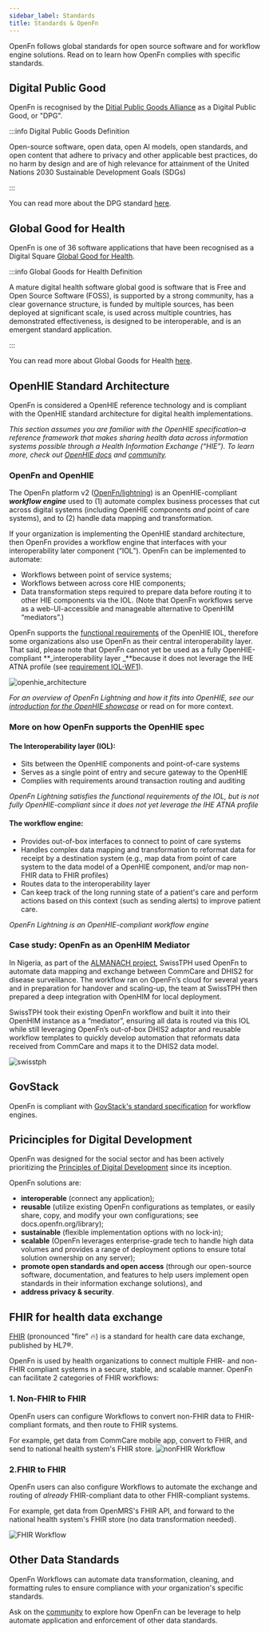```yaml
---
sidebar_label: Standards
title: Standards & OpenFn
---
```


OpenFn follows global standards for open source software and for workflow engine solutions. Read on to learn how OpenFn complies with specific standards.


## Digital Public Good
OpenFn is recognised by the
[Ditial Public Goods Alliance](https://digitalpublicgoods.net/) as a Digital
Public Good, or "DPG".

:::info Digital Public Goods Definition

Open-source software, open data, open AI models, open standards, and open
content that adhere to privacy and other applicable best practices, do no harm
by design and are of high relevance for attainment of the United Nations 2030
Sustainable Development Goals (SDGs)

:::

You can read more about the DPG standard
[here](https://digitalpublicgoods.net/standard/).

## Global Good for Health

OpenFn is one of 36 software applications that have been recognised as a Digital
Square [Global Good for Health](https://wiki.digitalsquare.io/index.php/What_are_Global_Goods#:~:text=Digital%20Square%20Global%20Goods%20are,scale%2C%20are%20used%20across%20multiple).

:::info Global Goods for Health Definition

A mature digital health software global good is software that is Free and Open
Source Software (FOSS), is supported by a strong community, has a clear
governance structure, is funded by multiple sources, has been deployed at
significant scale, is used across multiple countries, has demonstrated
effectiveness, is designed to be interoperable, and is an emergent standard
application.

:::

You can read more about Global Goods for Health
[here](https://digitalsquare.org/digital-health-global-goods).

## OpenHIE Standard Architecture

OpenFn is considered a OpenHIE reference technology and is compliant with the OpenHIE standard architecture for digital health implementations. 

_This section assumes you are familiar with the OpenHIE specification–a
reference framework that makes sharing health data across information systems
possible through a Health Information Exchange (“HIE”). To learn more, check out
[OpenHIE docs](https://guides.ohie.org/arch-spec/) and
[community](https://ohie.org/)._

### OpenFn and OpenHIE

The OpenFn platform v2 ([OpenFn/lightning](https://github.com/OpenFn/)) is an OpenHIE-compliant **_workflow engine_** used to (1)
automate complex business processes that cut across digital systems (including
OpenHIE components _and_ point of care systems), and to (2) handle data mapping
and transformation.

If your organization is implementing the OpenHIE standard architecture, then
OpenFn provides a workflow engine that interfaces with your interoperability
later component (“IOL”). OpenFn can be implemented to automate:

- Workflows between point of service systems;
- Workflows between across core HIE components;
- Data transformation steps required to prepare data before routing it to other
  HIE components via the IOL. (Note that OpenFn workflows serve as a
  web-UI-accessible and manageable alternative to OpenHIM “mediators”.)

OpenFn supports the
[functional requirements](https://guides.ohie.org/arch-spec/openhie-component-specifications-1/openhie-interoperability-layer-iol#openhie-iol-functional-requirements)
of the OpenHIE IOL, therefore some organizations also use OpenFn as their
central interoperability layer. That said, please note that OpenFn cannot yet be
used as a fully OpenHIE-compliant **_interoperability layer _**because it does
not leverage the IHE ATNA profile (see
[requirement IOL-WF1](https://guides.ohie.org/arch-spec/openhie-component-specifications-1/openhie-interoperability-layer-iol#openhie-iol-workflow-requirements)).

![openhie_architecture](/img/openhie_architecture.png)

_For an overview of OpenFn Lightning and how it fits into OpenHIE, see our
[introduction for the OpenHIE showcase](https://www.youtube.com/watch?v=PTRRZBYtqyc)_
or read on for more context.

### More on how OpenFn supports the OpenHIE spec

#### The Interoperability layer (IOL):

- Sits between the OpenHIE components and point-of-care systems
- Serves as a single point of entry and secure gateway to the OpenHIE
- Complies with requirements around transaction routing and auditing

_OpenFn Lightning satisfies the functional requirements of the IOL, but is not
fully OpenHIE-compliant since it does not yet leverage the IHE ATNA profile_

#### The workflow engine:

- Provides out-of-box interfaces to connect to point of care systems
- Handles complex data mapping and transformation to reformat data for receipt
  by a destination system (e.g., map data from point of care system to the data
  model of a OpenHIE component, and/or map non-FHIR data to FHIR profiles)
- Routes data to the interoperability layer
- Can keep track of the long running state of a patient's care and perform
  actions based on this context (such as sending alerts) to improve patient
  care.

_OpenFn Lightning is an OpenHIE-compliant workflow engine_

### Case study: OpenFn as an OpenHIM Mediator

In Nigeria, as part of the
[ALMANACH project](https://articles.nigeriahealthwatch.com/almanach-revolutionising-the-management-of-childhood-illnesses-in-adamawa-state/),
SwissTPH used OpenFn to automate data mapping and exchange between CommCare and
DHIS2 for disease surveillance. The workflow ran on OpenFn’s cloud for several
years and in preparation for handover and scaling-up, the team at SwissTPH then
prepared a deep integration with OpenHIM for local deployment.

SwissTPH took their existing OpenFn workflow and built it into their OpenHIM
instance as a “mediator”, ensuring all data is routed via this IOL while still
leveraging OpenFn’s out-of-box DHIS2 adaptor and reusable workflow templates to
quickly develop automation that reformats data received from CommCare and maps
it to the DHIS2 data model.

![swisstph](/img/swisstph.png)

## GovStack

OpenFn is compliant with [GovStack's standard specification](https://govstack.gitbook.io/bb-workflow/2-description) for workflow engines.


## Pricinciples for Digital Development

OpenFn was designed for the social sector and has been actively prioritizing the [Principles of Digital Development](https://digitalprinciples.org/) since its inception. 

OpenFn solutions are:
- **interoperable** (connect any application);  
- **reusable** (utilize existing OpenFn configurations as templates, or easily share, copy, and modify your own configurations; see docs.openfn.org/library); 
- **sustainable** (flexible implementation options with no lock-in); 
- **scalable** (OpenFn leverages enterprise-grade tech to handle high data volumes and provides a range of deployment options to ensure total solution ownership on any server); 
- **promote open standards and open access** (through our open-source software, documentation, and features to help users implement open standards in their information exchange solutions), and
- **address privacy & security**. 

## FHIR for health data exchange

[FHIR](https://www.hl7.org/fhir/) (pronounced "fire" 🔥) is a standard for health care data exchange, published by HL7®.

OpenFn is used by health organizations to connect multiple FHIR- and non-FHIR compliant systems in a secure, stable, and scalable manner. OpenFn can facilitate 2 categories of FHIR workflows:

### 1. Non-FHIR to FHIR

OpenFn users can configure Workflows to convert non-FHIR data to FHIR-compliant formats, and then route to FHIR systems. 

For example, get data from CommCare mobile app, convert to FHIR, and send to national health system's FHIR store. 
![nonFHIR Workflow](/img/workflow_nonfhir_fhir.png)

### 2.FHIR to FHIR

OpenFn users can also configure Workflows to automate the exchange and routing of _already_ FHIR-compliant data to other FHIR-compliant systems. 

For example, get data from OpenMRS's FHIR API, and forward to the national health system's FHIR store (no data transformation needed).

![FHIR Workflow](/img/workflow_fhir_fhir.png)

## Other Data Standards

OpenFn Workflows can automate data transformation, cleaning, and formatting rules to ensure compliance with _your_ organization's specific standards. 

Ask on the [community](https://community.openfn.org) to explore how OpenFn can be leverage to help automate application and enforcement of other data standards.  
